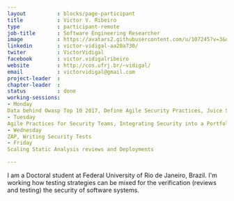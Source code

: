 ```yaml
---
layout          : blocks/page-participant
title           : Victor V. Ribeiro
type            : participant-remote
job-title       : Software Engineering Researcher
image           : https://avatars2.githubusercontent.com/u/107245?v=3&u=68681e68d103fd4a0f5a3636bab4be444bbf19f5&s=400
linkedin        : victor-vidigal-aa20a730/
twiter          : VictorVidigal
facebook        : victor.vidigalribeiro
website         : http://cos.ufrj.br/~vidigal/
email           : victorvidigal@gmail.com
project-leader  :
chapter-leader  :
status          : done
working-sessions: 
- Monday
Data behind Owasp Top 10 2017, Define Agile Security Practices, Juice Shop, Threat Model Diagramming Techniques, Threat Modeling Tools,
- Tuesday
Agile Practices for Security Teams, Integrating Security into a Portfolio Kanban, Testing Guide v5, Threat Modeling Where do I Start?
- Wednesday
ZAP, Writing Security Tests
- Friday
Scaling Static Analysis reviews and Deployments

---
```


I am a Doctoral student at Federal University of Rio de Janeiro, Brazil. I'm working how testing strategies can be mixed for the verification (reviews and testing) the security of software systems.
